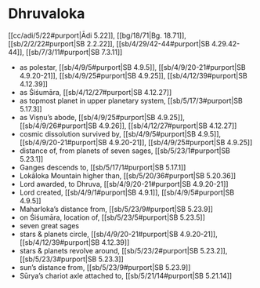 # Dhruvaloka

[[cc/adi/5/22#purport|Ādi 5.22]], [[bg/18/71|Bg. 18.71]], [[sb/2/2/22#purport|SB 2.2.22]], [[sb/4/29/42-44#purport|SB 4.29.42-44]], [[sb/7/3/11#purport|SB 7.3.11]]

* as polestar, [[sb/4/9/5#purport|SB 4.9.5]], [[sb/4/9/20-21#purport|SB 4.9.20-21]], [[sb/4/9/25#purport|SB 4.9.25]], [[sb/4/12/39#purport|SB 4.12.39]]
* as Śiśumāra, [[sb/4/12/27#purport|SB 4.12.27]]
* as topmost planet in upper planetary system, [[sb/5/17/3#purport|SB 5.17.3]]
* as Viṣṇu’s abode, [[sb/4/9/25#purport|SB 4.9.25]], [[sb/4/9/26#purport|SB 4.9.26]], [[sb/4/12/27#purport|SB 4.12.27]]
* cosmic dissolution survived by, [[sb/4/9/5#purport|SB 4.9.5]], [[sb/4/9/20-21#purport|SB 4.9.20-21]], [[sb/4/9/25#purport|SB 4.9.25]]
* distance of, from planets of seven sages, [[sb/5/23/1#purport|SB 5.23.1]]
* Ganges descends to, [[sb/5/17/1#purport|SB 5.17.1]]
* Lokāloka Mountain higher than, [[sb/5/20/36#purport|SB 5.20.36]]
* Lord awarded, to Dhruva, [[sb/4/9/20-21#purport|SB 4.9.20-21]]
* Lord created, [[sb/4/9/1#purport|SB 4.9.1]], [[sb/4/9/5#purport|SB 4.9.5]]
* Maharloka’s distance from, [[sb/5/23/9#purport|SB 5.23.9]]
* on Śiśumāra, location of, [[sb/5/23/5#purport|SB 5.23.5]]
* seven great sages 
* stars & planets circle, [[sb/4/9/20-21#purport|SB 4.9.20-21]], [[sb/4/12/39#purport|SB 4.12.39]]
* stars & planets revolve around, [[sb/5/23/2#purport|SB 5.23.2]], [[sb/5/23/3#purport|SB 5.23.3]]
* sun’s distance from, [[sb/5/23/9#purport|SB 5.23.9]]
* Sūrya’s chariot axle attached to, [[sb/5/21/14#purport|SB 5.21.14]]
